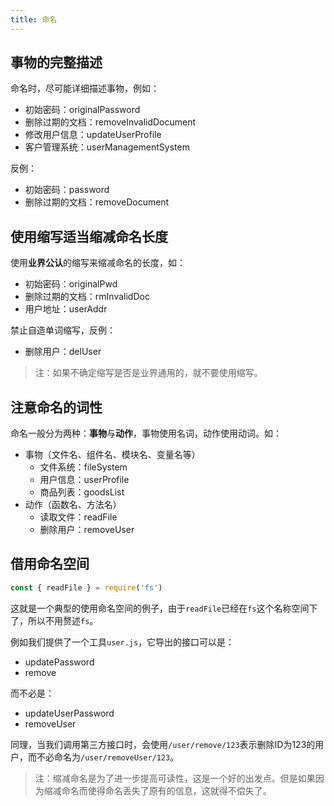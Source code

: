 ```yaml
---
title: 命名
---
```




## 事物的完整描述

命名时，尽可能详细描述事物，例如：
- 初始密码：originalPassword
- 删除过期的文档：removeInvalidDocument
- 修改用户信息：updateUserProfile
- 客户管理系统：userManagementSystem

反例：
- 初始密码：password
- 删除过期的文档：removeDocument


## 使用缩写适当缩减命名长度

使用**业界公认**的缩写来缩减命名的长度，如：
- 初始密码：originalPwd
- 删除过期的文档：rmInvalidDoc
- 用户地址：userAddr

禁止自造单词缩写，反例：
- 删除用户：delUser

> 注：如果不确定缩写是否是业界通用的，就不要使用缩写。


## 注意命名的词性

命名一般分为两种：**事物**与**动作**，事物使用名词，动作使用动词。如：
- 事物（文件名、组件名、模块名、变量名等）
   - 文件系统：fileSystem
   - 用户信息：userProfile
   - 商品列表：goodsList
- 动作（函数名、方法名）
   - 读取文件：readFile
   - 删除用户：removeUser


## 借用命名空间

```js
const { readFile } = require('fs')
```

这就是一个典型的使用命名空间的例子，由于`readFile`已经在`fs`这个名称空间下了，所以不用赘述`fs`。

例如我们提供了一个工具`user.js`，它导出的接口可以是：

- updatePassword
- remove

而不必是：

- updateUserPassword
- removeUser

同理，当我们调用第三方接口时，会使用`/user/remove/123`表示删除ID为123的用户，而不必命名为`/user/removeUser/123`。

> 注：缩减命名是为了进一步提高可读性，这是一个好的出发点。但是如果因为缩减命名而使得命名丢失了原有的信息，这就得不偿失了。
